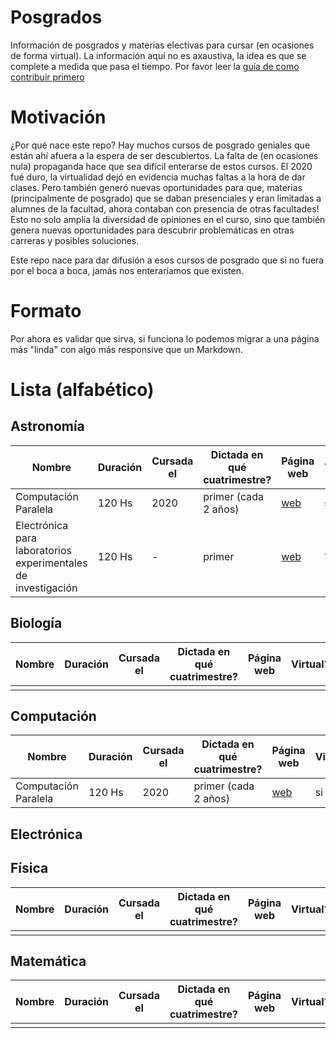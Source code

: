 # Posgrados
Información de posgrados y materias electivas para cursar (en ocasiones de forma virtual). La información aquí no es axaustiva, la idea es que se complete a medida que pasa el tiempo. Por favor leer la [guía de como contribuir primero](./contribuir.md)

# Motivación
¿Por qué nace este repo? Hay muchos cursos de posgrado geniales que están ahí afuera a la espera de ser descubiertos. La falta de (en ocasiones nula) propaganda hace que sea difícil enterarse de estos cursos. El 2020 fué duro, la virtualidad dejó en evidencia muchas faltas a la hora de dar clases. Pero también generó nuevas oportunidades para que, materias (principalmente de posgrado) que se daban presenciales y eran limitadas a alumnes de la facultad, ahora contaban con presencia de otras facultades! Esto no solo amplia la diversidad de opiniones en el curso, sino que también genera nuevas oportunidades para descubrir problemáticas en otras carreras y posibles soluciones.

Este repo nace para dar difusión a esos cursos de posgrado que si no fuera por el boca a boca, jamás nos enteraríamos que existen.

# Formato
Por ahora es validar que sirva, si funciona lo podemos migrar a una página más "linda" con algo más responsive que un Markdown.


# Lista (alfabético)

## Astronomía
|Nombre|Duración|Cursada el|Dictada en qué cuatrimestre?|Página web|Virtual?|
|------|--------|----------|----------------------------|----------|--------|
|Computación Paralela|120 Hs|2020|primer (cada 2 años)|[web](https://www.famaf.unc.edu.ar/academica/post-grado/cursos-posgrado/)|si|
|Electrónica para laboratorios experimentales de investigación|120 Hs|-|primer|[web](https://www.famaf.unc.edu.ar/academica/post-grado/cursos-posgrado/)|?|

## Biología
|Nombre|Duración|Cursada el|Dictada en qué cuatrimestre?|Página web|Virtual?|
|------|--------|----------|----------------------------|----------|--------|
|||||||?|

## Computación
|Nombre|Duración|Cursada el|Dictada en qué cuatrimestre?|Página web|Virtual?|
|------|--------|----------|----------------------------|----------|--------|
|Computación Paralela|120 Hs|2020|primer (cada 2 años)|[web](https://www.famaf.unc.edu.ar/academica/post-grado/cursos-posgrado/)|si|

## Electrónica


## Física
|Nombre|Duración|Cursada el|Dictada en qué cuatrimestre?|Página web|Virtual?|
|------|--------|----------|----------------------------|----------|--------|
||||||||?|

## Matemática
|Nombre|Duración|Cursada el|Dictada en qué cuatrimestre?|Página web|Virtual?|
|------|--------|----------|----------------------------|----------|--------|
|||||||?|

